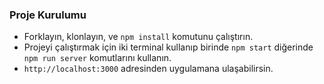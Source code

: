 ###  Proje Kurulumu

- Forklayın, klonlayın, ve `npm install` komutunu çalıştırın.
- Projeyi çalıştırmak için iki terminal kullanıp birinde `npm start` diğerinde `npm run server` komutlarını kullanın.
- `http://localhost:3000` adresinden uygulamana ulaşabilirsin.
